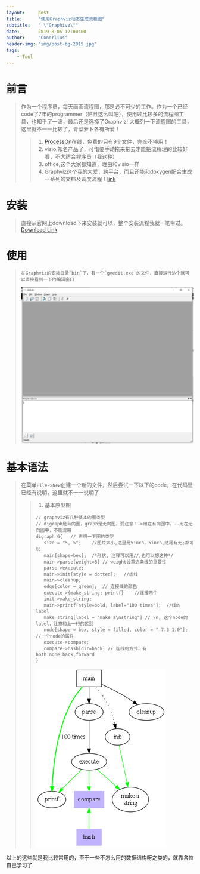 ```yaml
---
layout:     post
title:      "使用Graphviz动态生成流程图"
subtitle:   " \"Graphivz\""
date:       2019-8-05 12:00:00
author:     "Conerlius"
header-img: "img/post-bg-2015.jpg"
tags:
    - Tool
---
```


# 前言
> 作为一个程序员，每天画画流程图，那是必不可少的工作。作为一个已经code了7年的programmer（姑且这么叫吧），使用过比较多的流程图工具，也知乎了一波，最后还是选择了Graphviz!
> 大概列一下流程图的工具，这里就不一一比较了，青菜萝卜各有所爱！
>> 1. [ProcessOn](http://ProcessOn.com)在线，免费的只有9个文件，完全不够用！
>> 2. visio,知名产品了，可惜要手动拖来拖去才能把流程理的比较好看，不大适合程序员（我这种）
>> 3. office,这个大家都知道，理由和visio一样
>> 4. Graphviz这个我的大爱，跨平台，而且还能和doxygen配合生成一系列的文档及调度流程！[link](https://conerlius.github.io/2019/07/31/%E8%87%AA%E5%8A%A8%E7%94%9F%E6%88%90C-%E7%9A%84%E5%87%BD%E6%95%B0%E8%B0%83%E7%94%A8%E6%B5%81%E7%A8%8B%E5%9B%BE/)

# 安装
> 直接从官网上download下来安装就可以，整个安装流程我就一笔带过。[Download Link](http://www.graphviz.org/)

# 使用
> ```
> 在Graphviz的安装目录`bin`下，有一个`gvedit.exe`的文件，直接运行这个就可以直接看到一下的编辑窗口
> ```
> ![](/images/graphviz_ui.png)

# 基本语法
> 在菜单`File->New`创建一个新的文件，然后尝试一下以下的code，在代码里已经有说明，这里就不一一说明了
>> 1. 基本原型图
>> ```
>> // graphviz有几种基本的图类型
>> // digraph是有向图，graph是无向图，要注意：->用在有向图中，--用在无向图中，不能混用
>> digraph G{	// 声明一下图的类型
>>    size = "5, 5";	//图片大小,这里是5inch，5inch,结尾有无;都可以
>>    main[shape=box];	/*形状, 注释可以用//,也可以想这种*/
>>    main->parse[weight=8]	// weight设置这条线的重要性
>>    parse->execute;
>>    main->init[style = dotted];	//虚线
>>    main->cleanup;
>>    edge[color = green]; 	// 连接线的颜色
>>    execute->{make_string; printf}	//连接两个
>>    init->make_string;
>>    main->printf[style=bold, label="100 times"];	//线的 label
>>    make_string[label = "make a\nstring"]	// \n, 这个node的label，注意和上一行的区别
>>    node[shape = box, style = filled, color = ".7.3 1.0"];	//一个node的属性
>>    execute->compare;
>>    compare->hash[dir=back] // 连线的方式，有both.none,back,forward
>> }
>> ```
>> ![](/images/graph1.png)

以上的这些就是我比较常用的，至于一些不怎么用的数据结构呀之类的，就靠各位自己学习了